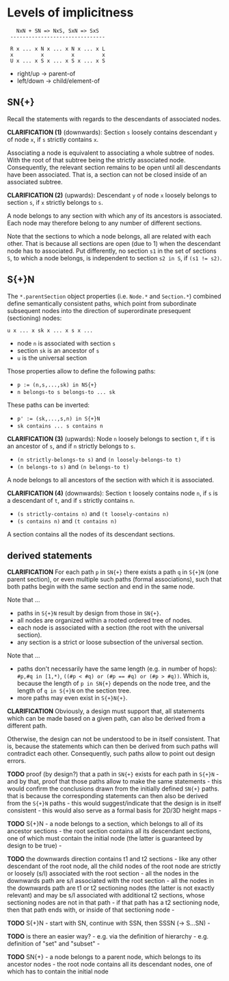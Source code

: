 
<!-- ======================================================================= -->
# Levels of implicitness

```
   NxN + SN => NxS, SxN => SxS
 -------------------------------

 R x ... x N x ... x N x ... x L
 x         x         x         x
 U x ... x S x ... x S x ... x S
```

* right/up -> parent-of
* left/down -> child/element-of

<!-- ======================================================================= -->
## SN{+}

Recall the statements with regards to the descendants of associated nodes.

**CLARIFICATION (1)**
(downwards): Section `s` loosely contains descendant `y` of node `x`,
if `s` strictly contains `x`.

Associating a node is equivalent to associating a whole subtree of nodes. With
the root of that subtree being the strictly associated node. Consequently, the
relevant section remains to be open until all descendants have been associated.
That is, a section can not be closed inside of an associated subtree.

**CLARIFICATION (2)**
(upwards): Descendant `y` of node `x` loosely belongs to section `s`,
if `x` strictly belongs to `s`.

A node belongs to any section with which any of its ancestors is associated.
Each node may therefore belong to any number of different sections.

Note that the sections to which a node belongs, all are related with each other.
That is because all sections are open (due to 1) when the descendant node has
to associated. Put differently, no section `s1` in the set of sections `S`, to
which a node belongs, is independent to section `s2 in S`, if `(s1 != s2)`.

<!-- ======================================================================= -->
## S{+}N

The `*.parentSection` object properties (i.e. `Node.*` and `Section.*`)
combined define semantically consistent paths, which point from subordinate
subsequent nodes into the direction of superordinate presequent (sectioning)
nodes:

``` 
u x ... x sk x ... x s x ...
```

* node `n` is associated with section `s`
* section `sk` is an ancestor of `s`
* `u` is the universal section

Those properties allow to define the following paths:

* `p := (n,s,...,sk) in NS{+}`
* `n belongs-to s belongs-to ... sk`

These paths can be inverted:

* `p' := (sk,...,s,n) in S{+}N`
* `sk contains ... s contains n`

**CLARIFICATION (3)**
(upwards): Node `n` loosely belongs to section `t`,
if `t` is an ancestor of `s`, and if `n` strictly belongs to `s`.

* `(n strictly-belongs-to s)` and `(n loosely-belongs-to t)`
* `(n belongs-to s)` and `(n belongs-to t)`

A node belongs to all ancestors of the section with which it is associated.

**CLARIFICATION (4)**
(downwards): Section `t` loosely contains node `n`,
if `s` is a descendant of `t`, and if `s` strictly contains `n`.

* `(s strictly-contains n)` and `(t loosely-contains n)`
* `(s contains n)` and `(t contains n)`

A section contains all the nodes of its descendant sections.

<!-- ======================================================================= -->
## derived statements

**CLARIFICATION**
For each path `p` in `SN{+}` there exists a path `q` in `S{+}N` (one parent
section), or even multiple such paths (formal associations), such that both
paths begin with the same section and end in the same node.

Note that ...

* paths in `S{+}N` result by design from those in `SN{+}`.
* all nodes are organized within a rooted ordered tree of nodes.
* each node is associated with a section (the root with the universal section).
* any section is a strict or loose subsection of the universal section.

Note that ...

* paths don't necessarily have the same length (e.g. in number of hops):
  `#p,#q in [1,*)`, `((#p < #q) or (#p == #q) or (#p > #q))`. Which is,
  because the length of `p in SN{+}` depends on the node tree, and the
  length of `q in S{+}N` on the section tree.
* more paths may even exist in `S{+}N{+}`.

**CLARIFICATION**
Obviously, a design must support that, all statements which can be made based
on a given path, can also be derived from a different path.

Otherwise, the design can not be understood to be in itself consistent. That is,
because the statements which can then be derived from such paths will contradict
each other. Consequently, such paths allow to point out design errors.

<!-- ======================================================================= -->

**TODO**
proof (by design?) that a path in `SN{+}` exists for each path in `S{+}N` -
and by that, proof that those paths allow to make the same statements -
this would confirm the conclusions drawn from the initially defined
`SN{+}` paths. that is because the corresponding statements can then
also be derived from the `S{+}N` paths -
this would suggest/indicate that the design is in itself consistent -
this would also serve as a formal basis for 2D/3D height maps -

**TODO**
S{+}N -
a node belongs to a section, which belongs to all of its ancestor sections -
the root section contains all its descendant sections, one of which must
contain the initial node (the latter is guaranteed by design to be true) -

**TODO**
the downwards direction contains t1 and t2 sections -
like any other descendant of the root node, all the child nodes of the root
node are strictly or loosely (s/l) associated with the root section -
all the nodes in the downwards path are s/l associated with the root section -
all the nodes in the downwards path are t1 or t2 sectioning nodes (the latter
is not exactly relevant) and may be s/l associated with additional t2 sections,
whose sectioning nodes are not in that path -
if that path has a t2 sectioning node, then that path ends with,
or inside of that sectioning node -

**TODO**
S{+}N -
start with SN, continue with SSN, then SSSN (-> S...SN) -

**TODO**
is there an easier way? -
e.g. via the definition of hierarchy -
e.g. definition of "set" and "subset" -

**TODO**
SN{+} -
a node belongs to a parent node,
which belongs to its ancestor nodes -
the root node contains all its descendant nodes,
one of which has to contain the initial node
